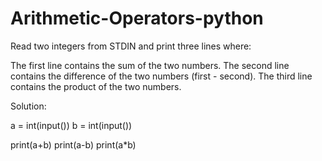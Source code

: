 # Arithmetic-Operators-python

Read two integers from STDIN and print three lines where:

The first line contains the sum of the two numbers.
The second line contains the difference of the two numbers (first - second).
The third line contains the product of the two numbers.



Solution:

a = int(input())
b = int(input())

print(a+b)
print(a-b)
print(a*b)
